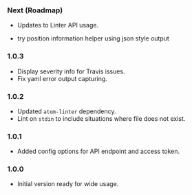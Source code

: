 ### Next (Roadmap)
- Updates to Linter API usage.

- try position information helper using json style output

### 1.0.3
- Display severity info for Travis issues.
- Fix yaml error output capturing.

### 1.0.2
- Updated `atom-linter` dependency.
- Lint on `stdin` to include situations where file does not exist.

### 1.0.1
- Added config options for API endpoint and access token.

### 1.0.0
- Initial version ready for wide usage.
